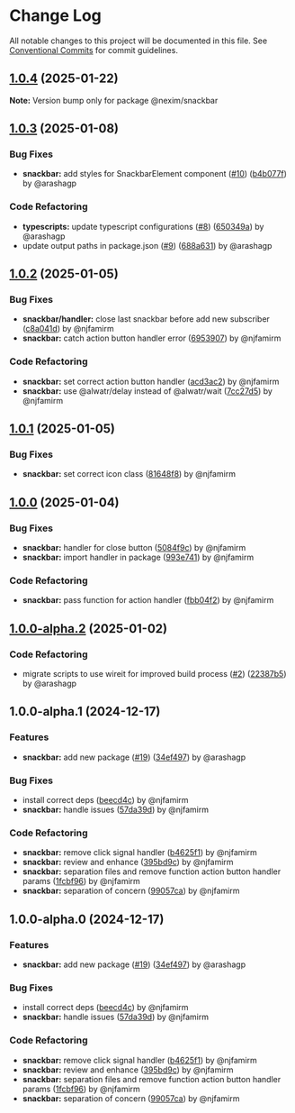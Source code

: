 # Change Log

All notable changes to this project will be documented in this file.
See [Conventional Commits](https://conventionalcommits.org) for commit guidelines.

## [1.0.4](https://github.com/the-nexim/design-system/compare/@nexim/snackbar@1.0.3...@nexim/snackbar@1.0.4) (2025-01-22)

**Note:** Version bump only for package @nexim/snackbar

## [1.0.3](https://github.com/the-nexim/design-system/compare/@nexim/snackbar@1.0.2...@nexim/snackbar@1.0.3) (2025-01-08)

### Bug Fixes

* **snackbar:** add styles for SnackbarElement component ([#10](https://github.com/the-nexim/design-system/issues/10)) ([b4b077f](https://github.com/the-nexim/design-system/commit/b4b077fe4b8d3236003c45610b87071e17d1c471)) by @arashagp

### Code Refactoring

* **typescripts:** update typescript configurations ([#8](https://github.com/the-nexim/design-system/issues/8)) ([650349a](https://github.com/the-nexim/design-system/commit/650349a01cc30293f7b1814efae51ed491da29da)) by @arashagp
* update output paths in package.json ([#9](https://github.com/the-nexim/design-system/issues/9)) ([688a631](https://github.com/the-nexim/design-system/commit/688a631c82a78f1e066e6a92a33c1d472aa031ea)) by @arashagp

## [1.0.2](https://github.com/the-nexim/design-system/compare/@nexim/snackbar@1.0.1...@nexim/snackbar@1.0.2) (2025-01-05)

### Bug Fixes

* **snackbar/handler:** close last snackbar before add new subscriber ([c8a041d](https://github.com/the-nexim/design-system/commit/c8a041d373dfad3b672e977cbc1f31f6c233f553)) by @njfamirm
* **snackbar:** catch action button handler error ([6953907](https://github.com/the-nexim/design-system/commit/6953907bfb8231d787d3e44f26e4b262364ec946)) by @njfamirm

### Code Refactoring

* **snackbar:** set correct action button handler ([acd3ac2](https://github.com/the-nexim/design-system/commit/acd3ac28a0055b46ea7262f74bd7863ba290ae2e)) by @njfamirm
* **snackbar:** use @alwatr/delay instead of @alwatr/wait ([7cc27d5](https://github.com/the-nexim/design-system/commit/7cc27d5f1a028b217b284a8bea185b09cb00f07e)) by @njfamirm

## [1.0.1](https://github.com/the-nexim/design-system/compare/@nexim/snackbar@1.0.0...@nexim/snackbar@1.0.1) (2025-01-05)

### Bug Fixes

* **snackbar:** set correct icon class ([81648f8](https://github.com/the-nexim/design-system/commit/81648f88efcc55c83dbbcc54350c6758262045c0)) by @njfamirm

## [1.0.0](https://github.com/the-nexim/design-system/compare/@nexim/snackbar@1.0.0-alpha.2...@nexim/snackbar@1.0.0) (2025-01-04)

### Bug Fixes

* **snackbar:** handler for close button ([5084f9c](https://github.com/the-nexim/design-system/commit/5084f9cf5aeacbbf49ebc19e9e74dde60388dc2b)) by @njfamirm
* **snackbar:** import handler in package ([993e741](https://github.com/the-nexim/design-system/commit/993e7411008c774101aceb341403ed86af5a1572)) by @njfamirm

### Code Refactoring

* **snackbar:** pass function for action handler ([fbb04f2](https://github.com/the-nexim/design-system/commit/fbb04f2ad38af49868157bab887406f5a5694f0e)) by @njfamirm

## [1.0.0-alpha.2](https://github.com/the-nexim/design-system/compare/@nexim/snackbar@1.0.0-alpha.1...@nexim/snackbar@1.0.0-alpha.2) (2025-01-02)

### Code Refactoring

* migrate scripts to use wireit for improved build process ([#2](https://github.com/the-nexim/design-system/issues/2)) ([22387b5](https://github.com/the-nexim/design-system/commit/22387b5c154c7475eb8ec44c53e13030d518fb3b)) by @arashagp

## 1.0.0-alpha.1 (2024-12-17)

### Features

* **snackbar:** add new package ([#19](https://github.com/the-nexim/design-system/issues/19)) ([34ef497](https://github.com/the-nexim/design-system/commit/34ef497168b6e4a62092794dfe8f60b124328e87)) by @arashagp

### Bug Fixes

* install correct deps ([beecd4c](https://github.com/the-nexim/design-system/commit/beecd4ca5b4a888ab624149fc9f70ca0f8bb3eec)) by @njfamirm
* **snackbar:** handle issues ([57da39d](https://github.com/the-nexim/design-system/commit/57da39dba3085ef21c6ad7e35c5c63ed2c06e88f)) by @njfamirm

### Code Refactoring

* **snackbar:** remove click signal handler ([b4625f1](https://github.com/the-nexim/design-system/commit/b4625f17f2e897b3143f2e0e4e3c83176aa036ae)) by @njfamirm
* **snackbar:** review and enhance ([395bd9c](https://github.com/the-nexim/design-system/commit/395bd9cc386d592058d2f21f8515fb104756919a)) by @njfamirm
* **snackbar:** separation files and remove function action button handler params ([1fcbf96](https://github.com/the-nexim/design-system/commit/1fcbf96494ef61db2d993030038bc74201090597)) by @njfamirm
* **snackbar:** separation of concern ([99057ca](https://github.com/the-nexim/design-system/commit/99057ca7549ea8d722f459d11afe86a935aac6bc)) by @njfamirm

## 1.0.0-alpha.0 (2024-12-17)

### Features

* **snackbar:** add new package ([#19](https://github.com/the-nexim/design-system/issues/19)) ([34ef497](https://github.com/the-nexim/design-system/commit/34ef497168b6e4a62092794dfe8f60b124328e87)) by @arashagp

### Bug Fixes

* install correct deps ([beecd4c](https://github.com/the-nexim/design-system/commit/beecd4ca5b4a888ab624149fc9f70ca0f8bb3eec)) by @njfamirm
* **snackbar:** handle issues ([57da39d](https://github.com/the-nexim/design-system/commit/57da39dba3085ef21c6ad7e35c5c63ed2c06e88f)) by @njfamirm

### Code Refactoring

* **snackbar:** remove click signal handler ([b4625f1](https://github.com/the-nexim/design-system/commit/b4625f17f2e897b3143f2e0e4e3c83176aa036ae)) by @njfamirm
* **snackbar:** review and enhance ([395bd9c](https://github.com/the-nexim/design-system/commit/395bd9cc386d592058d2f21f8515fb104756919a)) by @njfamirm
* **snackbar:** separation files and remove function action button handler params ([1fcbf96](https://github.com/the-nexim/design-system/commit/1fcbf96494ef61db2d993030038bc74201090597)) by @njfamirm
* **snackbar:** separation of concern ([99057ca](https://github.com/the-nexim/design-system/commit/99057ca7549ea8d722f459d11afe86a935aac6bc)) by @njfamirm
